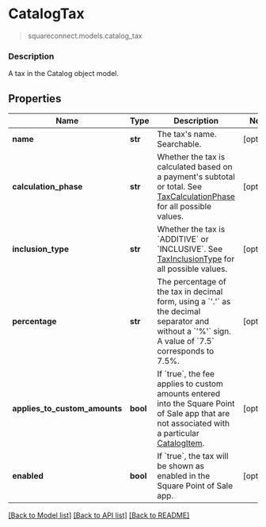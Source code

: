# CatalogTax
> squareconnect.models.catalog_tax

### Description

A tax in the Catalog object model.

## Properties
Name | Type | Description | Notes
------------ | ------------- | ------------- | -------------
**name** | **str** | The tax&#39;s name. Searchable. | [optional]
**calculation_phase** | **str** | Whether the tax is calculated based on a payment&#39;s subtotal or total. See [TaxCalculationPhase](#type-taxcalculationphase) for all possible values. | [optional]
**inclusion_type** | **str** | Whether the tax is &#x60;ADDITIVE&#x60; or &#x60;INCLUSIVE&#x60;. See [TaxInclusionType](#type-taxinclusiontype) for all possible values. | [optional]
**percentage** | **str** | The percentage of the tax in decimal form, using a &#x60;&#39;.&#39;&#x60; as the decimal separator and without a &#x60;&#39;%&#39;&#x60; sign. A value of &#x60;7.5&#x60; corresponds to 7.5%. | [optional]
**applies_to_custom_amounts** | **bool** | If &#x60;true&#x60;, the fee applies to custom amounts entered into the Square Point of Sale app that are not associated with a particular [CatalogItem](#type-catalogitem). | [optional]
**enabled** | **bool** | If &#x60;true&#x60;, the tax will be shown as enabled in the Square Point of Sale app. | [optional]

[[Back to Model list]](../README.md#documentation-for-models) [[Back to API list]](../README.md#documentation-for-api-endpoints) [[Back to README]](../README.md)



